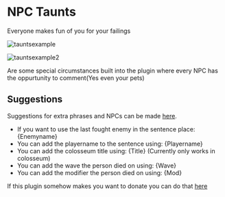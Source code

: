 # NPC Taunts
Everyone makes fun of you for your failings

![tauntsexample](https://github.com/maximonster/NPCTaunts/assets/505287/6b434be9-d166-4dbd-8021-492d5e6d4c55)

![tauntsexample2](https://github.com/maximonster/NPCTaunts/assets/505287/96269b8b-dcc5-4cae-890d-4d748eeef296)

Are some special circumstances built into the plugin where every NPC has the oppurtunity to comment(Yes even your pets)
## Suggestions
Suggestions for extra phrases and NPCs can be made [here](https://github.com/maximonster/NPCTaunts/issues).

* If you want to use the last fought enemy in the sentence place: {Enemyname}
* You can add the playername to the sentence using: {Playername}
* You can add the colosseum title using: {Title} (Currently only works in colosseum)
* You can add the wave the person died on using: {Wave}
* You can add the modifier the person died on using: {Mod}



If this plugin somehow makes you want to donate you can do that [here](https://ko-fi.com/maximonster)
